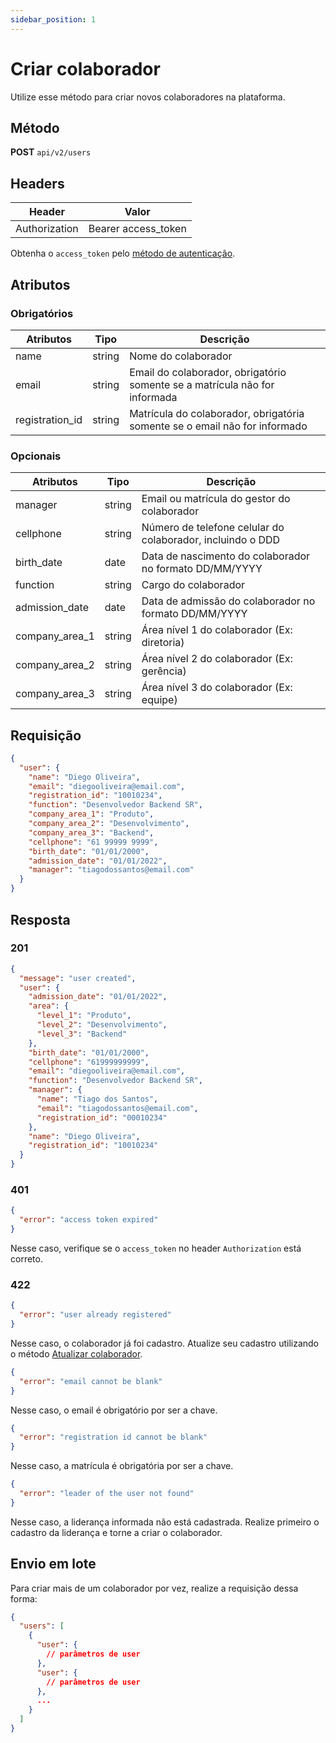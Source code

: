 ```yaml
---
sidebar_position: 1
---
```


# Criar colaborador

Utilize esse método para criar novos colaboradores na plataforma.

## Método

**POST**
`api/v2/users`

## Headers

| Header        | Valor               |
| ------------- | ------------------- |
| Authorization | Bearer access_token |

Obtenha o `access_token` pelo [método de autenticação](/api/autenticacao).

## Atributos

### Obrigatórios

| Atributos | Tipo   | Descrição                                                                  |
| --------- | ------ | -------------------------------------------------------------------------- |
| name      | string | Nome do colaborador                                                        |
| email     | string | Email do colaborador, obrigatório somente se a matrícula não for informada |
| registration_id | string | Matrícula do colaborador, obrigatória somente se o email não for informado |

### Opcionais

| Atributos      | Tipo   | Descrição                                                  |
| -------------- | ------ | ---------------------------------------------------------- |
| manager        | string | Email ou matrícula do gestor do colaborador                |
| cellphone      | string | Número de telefone celular do colaborador, incluindo o DDD |
| birth_date     | date   | Data de nascimento do colaborador no formato DD/MM/YYYY    |
| function       | string | Cargo do colaborador                                       |
| admission_date | date   | Data de admissão do colaborador no formato DD/MM/YYYY      |
| company_area_1 | string | Área nível 1 do colaborador (Ex: diretoria)                |
| company_area_2 | string | Área nível 2 do colaborador (Ex: gerência)                 |
| company_area_3 | string | Área nível 3 do colaborador (Ex: equipe)                   |

## Requisição

```json
{
  "user": {
    "name": "Diego Oliveira",
    "email": "diegooliveira@email.com",
    "registration_id": "10010234",
    "function": "Desenvolvedor Backend SR",
    "company_area_1": "Produto",
    "company_area_2": "Desenvolvimento",
    "company_area_3": "Backend",
    "cellphone": "61 99999 9999",
    "birth_date": "01/01/2000",
    "admission_date": "01/01/2022",
    "manager": "tiagodossantos@email.com"
  }
}
```

## Resposta

### 201

```json
{
  "message": "user created",
  "user": {
    "admission_date": "01/01/2022",
    "area": {
      "level_1": "Produto",
      "level_2": "Desenvolvimento",
      "level_3": "Backend"
    },
    "birth_date": "01/01/2000",
    "cellphone": "61999999999",
    "email": "diegooliveira@email.com",
    "function": "Desenvolvedor Backend SR",
    "manager": {
      "name": "Tiago dos Santos",
      "email": "tiagodossantos@email.com",
      "registration_id": "00010234"
    },
    "name": "Diego Oliveira",
    "registration_id": "10010234"
  }
}
```

### 401

```json
{
  "error": "access token expired"
}
```

Nesse caso, verifique se o `access_token` no header `Authorization` está correto.

### 422

```json
{
  "error": "user already registered"
}
```

Nesse caso, o colaborador já foi cadastro. Atualize seu cadastro utilizando o método [Atualizar colaborador](/api/colaboradores/atualizar-colaborador).

```json
{
  "error": "email cannot be blank"
}
```

Nesse caso, o email é obrigatório por ser a chave.

```json
{
  "error": "registration id cannot be blank"
}
```

Nesse caso, a matrícula é obrigatória por ser a chave.

```json
{
  "error": "leader of the user not found"
}
```

Nesse caso, a liderança informada não está cadastrada. Realize primeiro o cadastro da liderança e torne a criar o colaborador.

## Envio em lote

Para criar mais de um colaborador por vez, realize a requisição dessa forma:

```json
{
  "users": [
    {
      "user": {
        // parâmetros de user
      },
      "user": {
        // parâmetros de user
      },
      ...
    }
  ]
}
```
